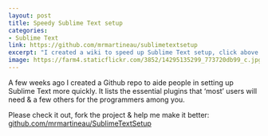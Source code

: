 ```yaml
---
layout: post
title: Speedy Sublime Text setup
categories:
- Sublime Text
link: https://github.com/mrmartineau/sublimetextsetup
excerpt: "I created a wiki to speed up Sublime Text setup, click above to find out more."
image: https://farm4.staticflickr.com/3852/14295135299_773720db99_c.jpg
---
```


A few weeks ago I created a Github repo to aide people in setting up Sublime Text more quickly. It lists the essential plugins that ‘most’ users will need & a few others for the programmers among you.

Please check it out, fork the project & help me make it better: [github.com/mrmartineau/SublimeTextSetup](https://github.com/mrmartineau/SublimeTextSetup)
